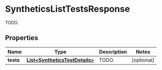 

# SyntheticsListTestsResponse

TODO.
## Properties

Name | Type | Description | Notes
------------ | ------------- | ------------- | -------------
**tests** | [**List&lt;SyntheticsTestDetails&gt;**](SyntheticsTestDetails.md) | TODO. |  [optional]



